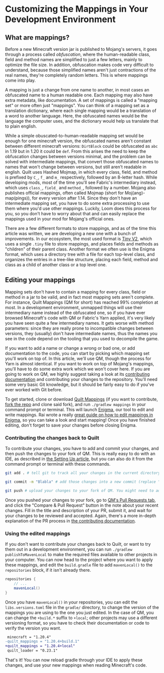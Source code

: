 # Customizing the Mappings in Your Development Environment

## What are mappings?

Before a new Minecraft version jar is published to Mojang's servers, it goes through a process called *obfuscation*,
where the human-readable class, field and method names are simplified to just a few letters, mainly to optimize the file
size. In addition, obfuscation makes code very difficult to understand, because those simplified names aren't just
contractions of the real names, they're completely random letters. This is where mappings come into play.

A mapping is just a change from one name to another, in most cases an obfuscated name to a human readable one. Each
mapping may also have extra metadata, like documentation. A set of mappings is called a "mapping set" or more often
just "mappings". You can think of a mapping set as a translation dictionary, where each single mapping would be a
translation of a word to another language. Here, the obfuscated names would be the language the computer uses, and
the dictionary would help us translate that to plain english.

While a simple obuscated-to-human-readable mapping set would be enough for one minecraft version, the obfuscated names
aren't constant between different minecraft versions: `DirtBlock` could be obfuscated as `abc` in 1.19 but in 1.20 it
could be `def`. From this arises the need to keep the obfuscation changes between versions minimal, and the problem can
be solved with intermediate mappings, that convert those obfuscated names to names that won't change between versions,
but still aren't readable in english. Quilt uses Hashed Mojmap, in which every class, field, and method is prefixed by
`C_`, `f_` and `m_` respectively, followed by an 8-letter hash. While developing mods, most of the time you'll see
Fabric's intermediary instead, which uses `class_`, `field_` and `method_`, followed by a number. Mojang also publishes
official mappings, often called Mojmap (short for Moj(ang)-map(pings)), for every version after 1.14. Since they don't
have an intermediate mapping set, you have to do some extra processing to use them where you'd use other mappings.
Luckily, Loom does this process for you, so you don't have to worry about that and can easily replace the mappings used
in your mod for Mojang's official ones.

There are a few different formats to store mappings, and as of the time this article was written, we are developing a
new one with a bunch of improvements. In our ecosystem, the most used format is [Tiny V2], which uses a single `.tiny`
file to store mappings, and places fields and methods as "children" of their parent class.
Another format we often use is the Enigma format, which uses a directory tree with a file for each top-level class, and
organizes the entries in a tree-like structure, placing each field, method and class as a child of another class or a
top level one.

## Editing your mappings

Mapping sets don't have to contain a mapping for every class, field or method in a jar to be valid, and in fact most
mapping sets aren't complete. For instance, Quilt Mappings (QM for short) has reached 99% completion at most. In a
development environment, unmapped things will use their intermediary name instead of the obfuscated one, so if you have
ever browsed Minecraft's code with QM or Fabric's Yarn applied, it's very likely you have seen quite a few intermediary
names. It gets worse with method parameters: since they are really prone to incompatible changes between versions, they
(usually) don't have intermediate names, thus the names you see in the code depend on the tooling that you used to
decompile the game.

If you want to add a name or change a wrong or bad one, or add documentation to the code, you can start by picking which
mapping set you'll work on top of. In this article, we'll use QM, though the process for Yarn is almost identical.
If you want to work on top of Mojang's mappings, you'll have to do some extra work which we won't cover here. If you
are going to work on QM, we highly suggest taking a look at its [contributing documentation][QM CONTRIBUTING.md] and
contributing your changes to the repository. You'll need some very basic Git knowledge, but it should be fairly easy
to do if you've ever worked with Git before.

To get started, clone or download [Quilt Mappings] (if you want to contribute, [fork the repo][fork qm] and clone said
fork), and run `./gradlew mappings` in your command prompt or terminal. This will launch [Enigma], our tool to edit and
write mappings. Rai wrote a really [great guide on how to edit mappings in Enigma][Enigma guide], so you can take a look
and start mapping! Once you have finished editing, don't forget to save your changes before closing Enigma.

### Contributing the changes back to Quilt

To contribute your changes, you have to add and commit your changes, and then push the changes to your fork of QM. This
is really easy to do with an IDE, as described in [the Setting Up article][setting-up], but you can also do it from the
command prompt or terminal with these commands.
```bash
git add . # tell git to track all your changes in the current directory

git commit -m "Blabla" # add those changes into a new commit (replace "blabla" with a short description of your changes)

git push # upload your changes to your fork of QM. You might need to add `origin <minecraft version>` at the end if git complains about a missing upstream branch
```

Once you pushed your changes to your fork, go to [QM's Pull Requests tab][QM PRs], and click the "Compare & Pull
Request" button in the note about your recent changes. Fill in the title and description of your PR, submit it, and wait
for your changes to be reviewed and accepted. Again, there's a more in-depth explanation of the PR process in
[the contributing documentation][QM CONTRIBUTING.md].

### Using the edited mappings

If you don't want to contribute your changes back to Quilt, or want to try them out in a development environment, you
can run `./gradlew publishToMavenLocal` to make the required files available to other projects in your computer. You can
now head to the project where you want to apply these mappings, and edit the `build.gradle` file to add `mavenLocal()`
to the `repositories` block, if it isn't already there.

```gradle
repositories {
    // ...
    mavenLocal()
}
```

Once you have `mavenLocal()` in your repositories, you can edit the `libs.versions.toml` file in the `gradle/`
directory, to change the version of the mappings you are using to the one you just edited. In the case of QM, you can
change the `+build.*` suffix to `+local`; other projects may use a different versioning format, so you have to check
their documentation or code to verify the version you want.

```diff
 minecraft = "1.20.4"
-quilt_mappings = "1.20.4+build.1"
+quilt_mappings = "1.20.4+local"
 quilt_loader = "0.23.1"
```

That's it! You can now reload gradle through your IDE to apply these changes, and use your new mappings when reading
Minecraft's code.


<!-- Links -->
[Quilt Mappings]: https://github.com/QuiltMC/quilt-mappings
[QM CONTRIBUTING.md]: https://github.com/QuiltMC/quilt-mappings/blob/HEAD/CONTRIBUTING.md
[Fork QM]: https://github.com/QuiltMC/quilt-mappings/fork
[QM PRs]: https://github.com/QuiltMC/quilt-mappings/pulls
[Enigma]: https://github.com/QuiltMC/enigma
[Enigma guide]: https://github.com/QuiltMC/quilt-mappings/blob/HEAD/GUIDE.md

[setting-up]: /en/introduction/setting-up

[Tiny V2]: https://fabricmc.net/wiki/documentation:tiny2

